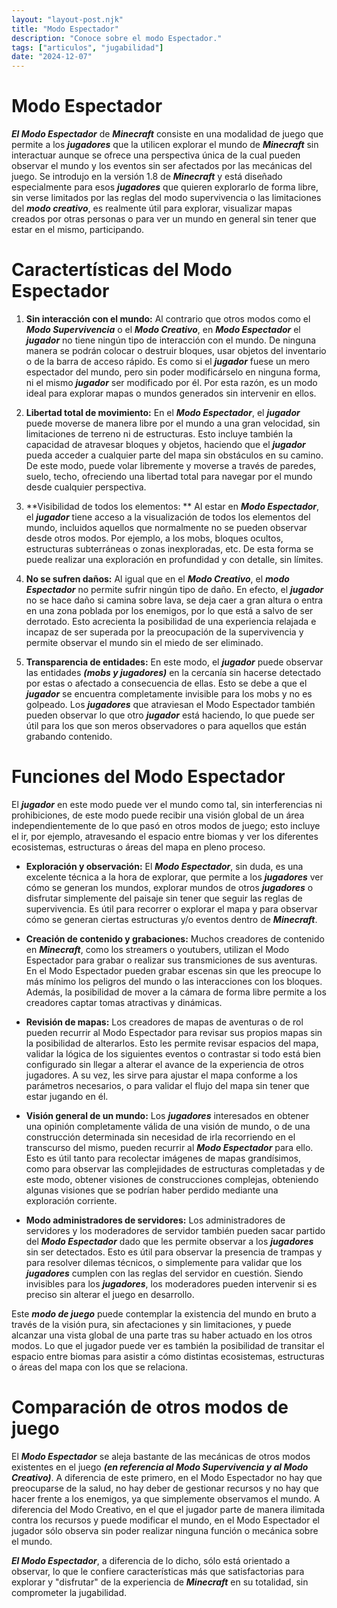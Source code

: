 ```yaml
---
layout: "layout-post.njk"
title: "Modo Espectador"
description: "Conoce sobre el modo Espectador."
tags: ["articulos", "jugabilidad"]
date: "2024-12-07"
---
```


# Modo Espectador

***El Modo Espectador*** de ***Minecraft*** consiste en una modalidad de juego que permite a los ***jugadores*** que la utilicen explorar el mundo de ***Minecraft*** sin interactuar aunque se ofrece una perspectiva única de la cual pueden observar el mundo y los eventos sin ser afectados por las mecánicas del juego. Se introdujo en la versión 1.8 de ***Minecraft*** y está diseñado especialmente para esos ***jugadores*** que quieren explorarlo de forma libre, sin verse limitados por las reglas del modo supervivencia o las limitaciones del ***modo creativo***, es realmente útil para explorar, visualizar mapas creados por otras personas o para ver un mundo en general sin tener que estar en el mismo, participando.

# Caractertísticas del Modo Espectador

1. **Sin interacción con el mundo:**
Al contrario que otros modos como el ***Modo Supervivencia*** o el ***Modo Creativo***, en ***Modo Espectador*** el ***jugador*** no tiene ningún tipo de interacción con el mundo. De ninguna manera se podrán colocar o destruir bloques, usar objetos del inventario o de la barra de acceso rápido. Es como si el ***jugador*** fuese un mero espectador del mundo, pero sin poder modificárselo en ninguna forma, ni el mismo ***jugador***  ser modificado por él. Por esta razón, es un modo ideal para explorar mapas o mundos generados sin intervenir en ellos.

2. **Libertad total de movimiento:**
En el ***Modo Espectador***, el ***jugador*** puede moverse de manera libre por el mundo a una gran velocidad, sin limitaciones de terreno ni de estructuras. Esto incluye también la capacidad de atravesar bloques y objetos, haciendo que el ***jugador*** pueda acceder a cualquier parte del mapa sin obstáculos en su camino. De este modo, puede volar libremente y moverse a través de paredes, suelo, techo, ofreciendo una libertad total para navegar por el mundo desde cualquier perspectiva.

3. **Visibilidad de todos los elementos: **
Al estar en ***Modo Espectador***, el ***jugador*** tiene acceso a la visualización de todos los elementos del mundo, incluidos aquellos que normalmente no se pueden observar desde otros modos. Por ejemplo, a los mobs, bloques ocultos, estructuras subterráneas o zonas inexploradas, etc. De esta forma se puede realizar una exploración en profundidad y con detalle, sin límites.

4. **No se sufren daños:**
Al igual que en el ***Modo Creativo***, el ***modo Espectador*** no permite sufrir ningún tipo de daño. En efecto, el ***jugador*** no se hace daño si camina sobre lava, se deja caer a gran altura o entra en una zona poblada por los enemigos, por lo que está a salvo de ser derrotado. Esto acrecienta la posibilidad de una experiencia relajada e incapaz de ser superada por la preocupación de la supervivencia y permite observar el mundo sin el miedo de ser eliminado.

5. **Transparencia de entidades:**
En este modo, el ***jugador*** puede observar las entidades ***(mobs y jugadores)*** en la cercanía sin hacerse detectado por estas o afectado a consecuencia de ellas. Esto se debe a que el ***jugador*** se encuentra completamente invisible para los mobs y no es golpeado. Los ***jugadores*** que atraviesan el Modo Espectador también pueden observar lo que otro ***jugador*** está haciendo, lo que puede ser útil para los que son meros observadores o para aquellos que están grabando contenido. 

# Funciones del Modo Espectador

El ***jugador*** en este modo puede ver el mundo como tal, sin interferencias ni prohibiciones, de este modo puede recibir una visión global de un área independientemente de lo que pasó en otros modos de juego; esto incluye el ir, por ejemplo, atravesando el espacio entre biomas y ver los diferentes ecosistemas, estructuras o áreas del mapa en pleno proceso.

- **Exploración y observación:**
El ***Modo Espectador***, sin duda, es una excelente técnica a la hora de explorar, que permite a los ***jugadores*** ver cómo se generan los mundos, explorar mundos de otros ***jugadores*** o disfrutar simplemente del paisaje sin tener que seguir las reglas de supervivencia. Es útil para recorrer o explorar el mapa y para observar cómo se generan ciertas estructuras y/o eventos dentro de ***Minecraft***.

- **Creación de contenido y grabaciones:**
Muchos creadores de contenido en ***Minecraft***, como los streamers o youtubers, utilizan el Modo Espectador para grabar o realizar sus transmiciones de sus aventuras. En el Modo Espectador pueden grabar escenas sin que les preocupe lo más mínimo los peligros del mundo o las interacciones con los bloques. Además, la posibilidad de mover a la cámara de forma libre permite a los creadores captar tomas atractivas y dinámicas.

- **Revisión de mapas:**
Los creadores de mapas de aventuras o de rol pueden recurrir al Modo Espectador para revisar sus propios mapas sin la posibilidad de alterarlos. Esto les permite revisar espacios del mapa, validar la lógica de los siguientes eventos o contrastar si todo está bien configurado sin llegar a alterar el avance de la experiencia de otros jugadores. A su vez, les sirve para ajustar el mapa conforme a los parámetros necesarios, o para validar el flujo del mapa sin tener que estar jugando en él.

- **Visión general de un mundo:** 
Los ***jugadores*** interesados en obtener una opinión completamente válida de una visión de mundo, o de una construcción determinada sin necesidad de irla recorriendo en el transcurso del mismo, pueden recurrir al ***Modo Espectador*** para ello. Esto es útil tanto para recolectar imágenes de mapas grandísimos, como para observar las complejidades de estructuras completadas y de este modo, obtener visiones de construcciones complejas, obteniendo algunas visiones que se podrían haber perdido mediante una exploración corriente.

- **Modo administradores de servidores:**
Los administradores de servidores y los moderadores de servidor también pueden sacar partido del ***Modo Espectador*** dado que les permite observar a los ***jugadores*** sin ser detectados. Esto es útil para observar la presencia de trampas y para resolver dilemas técnicos, o simplemente para validar que los ***jugadores*** cumplen con las reglas del servidor en cuestión. Siendo invisibles para los ***jugadores***, los moderadores pueden intervenir si es preciso sin alterar el juego en desarrollo. 

Este ***modo de juego*** puede contemplar la existencia del mundo en bruto a través de la visión pura, sin afectaciones y sin limitaciones, y puede alcanzar una vista global de una parte tras su haber actuado en los otros modos. Lo que el jugador puede ver es también la posibilidad de transitar el espacio entre biomas para asistir a cómo distintas ecosistemas, estructuras o áreas del mapa con los que se relaciona. 

# Comparación de otros modos de juego

El ***Modo Espectador*** se aleja bastante de las mecánicas de otros modos existentes en el juego ***(en referencia al Modo Supervivencia y al Modo Creativo)***. A diferencia de este primero, en el Modo Espectador no hay que preocuparse de la salud, no hay deber de gestionar recursos y no hay que hacer frente a los enemigos, ya que simplemente observamos el mundo. A diferencia del Modo Creativo, en el que el jugador parte de manera ilimitada contra los recursos y puede modificar el mundo, en el Modo Espectador el jugador sólo observa sin poder realizar ninguna función o mecánica sobre el mundo.

***El Modo Espectador***, a diferencia de lo dicho, sólo está orientado a observar, lo que le confiere características más que satisfactorias para explorar y "disfrutar" de la experiencia de ***Minecraft*** en su totalidad, sin comprometer la jugabilidad. 